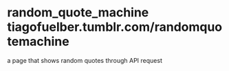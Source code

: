 # random_quote_machine  tiagofuelber.tumblr.com/randomquotemachine
a page that shows random quotes through API request
